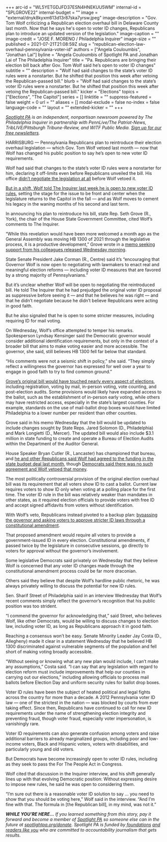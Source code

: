 +++
arc-id = "WL5YETGDJFD37ESN4HNEKUU5WM"
internal-id = "SPLGROVE22"
internal-budget = ""
image = "external/dnyk8kyxm613d13r87ska7yrsw.jpeg"
image-description = "Gov. Tom Wolf criticizing a Republican election overhaul bill in Delaware County last month. Now that he says he's open to voter ID changes, Republicans plan to introduce an updated version of the legislation."
image-caption = ""
image-credit = "JOSE F. MORENO / Philadelphia Inquirer"
image-size = ""
published = 2021-07-21T21:08:59Z
slug = "republican-election-law-overhaul-pennsylvania-voter-id"
authors = ["Angela Couloumbis", "Jonathan Lai"]
byline = "Angela Couloumbis of Spotlight PA and Jonathan Lai of The Philadelphia Inquirer"
title = "Pa. Republicans are bringing their election bill back after Gov. Tom Wolf said he’s open to voter ID changes"
subtitle = ""
description = "Wolf had said changes to the state’s voter ID rules were a nonstarter. But he shifted that position this week after vetoing the Republican-passed bill."
blurb = "Wolf had said changes to the state’s voter ID rules were a nonstarter. But he shifted that position this week after vetoing the Republican-passed bill."
kicker = "Elections"
topics = ["Elections", "The Capitol"]
series = []
linktitle = ""
suppress-featured = false
weight = 0
url = ""
aliases = []
modal-exclude = false
no-index = false
language-code = ""
layout = ""
extended-kicker = ""
+++

<a href="https://www.spotlightpa.org/"><i>Spotlight PA</i></a><i> is an independent, nonpartisan newsroom powered by The Philadelphia Inquirer in partnership with PennLive/The Patriot-News, TribLIVE/Pittsburgh Tribune-Review, and WITF Public Media. </i><a href="https://www.spotlightpa.org/newsletters"><i>Sign up for our free newsletters</i></a><i>.</i>

HARRISBURG — Pennsylvania Republicans plan to reintroduce their election overhaul legislation — which Gov. Tom Wolf vetoed last month — now that Wolf has changed his public position to say he’s open to new voter ID requirements.

Wolf had said that changes to the state’s voter ID rules were a nonstarter for him, declaring it off-limits even before Republicans unveiled the bill. His office <a href="https://www.spotlightpa.org/news/2021/06/pa-election-overhaul-voter-id-wolf-veto/">didn’t negotiate the legislation at all</a> before Wolf vetoed it.

<a href="https://www.inquirer.com/politics/election/pennsylvania-voter-id-tom-wolf-interview-20210720.html">But in a shift, Wolf told The Inquirer last week he is open to new voter ID rules</a>, setting the stage for the issue to be front and center when the legislature returns to the Capitol in the fall — and as Wolf moves to cement his legacy in the waning months of his second and last term.

<script src="https://www.spotlightpa.org/embed.js" async></script><div data-spl-embed-version="1" data-spl-src="https://www.spotlightpa.org/embeds/newsletter/"></div>

In announcing his plan to reintroduce his bill, state Rep. Seth Grove (R., York), the chair of the House State Government Committee, cited Wolf’s comments to The Inquirer.

“While this revelation would have been more welcomed a month ago as the General Assembly was moving HB 1300 of 2021 through the legislative process, it is a productive development,” Grove wrote in a <a href="https://www.legis.state.pa.us/cfdocs/Legis/CSM/showMemoPublic.cfm?chamber=H&SPick=20210&cosponId=36007">memo seeking support from his colleagues released Wednesday morning</a>.

State Senate President Jake Corman (R., Centre) said it’s “encouraging that Governor Wolf is now open to negotiating with lawmakers to enact real and meaningful election reforms — including voter ID measures that are favored by a strong majority of Pennsylvanians.”

But it’s unclear whether Wolf will be open to negotiating the reintroduced bill. He told The Inquirer that he had prejudged the original voter ID proposal as suppressive before seeing it — and that he believes he was right — and that he didn’t negotiate because he didn’t believe Republicans were acting in good faith.

But he also signaled that he is open to some stricter measures, including requiring ID for mail voting.

On Wednesday, Wolf’s office attempted to temper his remarks. Spokesperson Lyndsay Kensinger said the Democratic governor would consider additional identification requirements, but only in the context of a broader bill that aims to make voting easier and more accessible. The governor, she said, still believes HB 1300 fell far below that standard.

“His comments were not a seismic shift in policy,” she said. “They simply reflect a willingness the governor has expressed for well over a year to engage in good faith to try to find common ground.”

<a href="https://www.spotlightpa.org/news/2021/06/pa-election-law-voter-id-republican-proposal/">Grove’s original bill would have touched nearly every aspect of elections</a>, including registration, voting by mail, in-person voting, vote counting, and post-election audits. Some provisions would likely have expanded access to the ballot, such as the establishment of in-person early voting, while others may have restricted access, especially in the state’s largest counties. For example, standards on the use of mail-ballot drop boxes would have limited Philadelphia to a lower number per resident than other counties.

Grove said in his memo Wednesday that the bill would be updated to include changes sought by State Reps. Jared Solomon (D., Philadelphia) and Mark Longietti (D., Mercer). The updated bill would also include $3.1 million in state funding to create and operate a Bureau of Election Audits within the Department of the Auditor General.

House Speaker Bryan Cutler (R., Lancaster) has championed that bureau, and <a href="https://www.inquirer.com/politics/election/pennsylvania-budget-deal-election-audit-bureau-20210628.html">he and other Republicans said Wolf had agreed to the funding in the state budget deal last month</a>, though <a href="https://www.inquirer.com/politics/election/pennsylvania-election-audit-bureau-tom-wolf-veto-20210630.html">Democrats said there was no such agreement and Wolf vetoed that money</a>.

The most politically controversial provision of the original election overhaul bill was its requirement that all voters show ID to cast a ballot. Current law requires voters to show ID only when voting at a polling place for the first time. The voter ID rule in the bill was relatively weaker than mandates in other states, as it required election officials to provide voters with free ID and accept signed affidavits from voters without identification.

With Wolf’s veto, Republicans instead pivoted to a backup plan: <a href="https://www.spotlightpa.org/news/2021/06/pa-voter-id-election-law-constitutional-amendment/" target="_blank">bypassing the governor and asking voters to approve stricter ID laws through a constitutional amendment</a>.

That proposed amendment would require all voters to provide a government-issued ID in every election. Constitutional amendments, if passed twice by the legislature in consecutive sessions, go directly to voters for approval without the governor’s involvement.

Some legislative Democrats said privately on Wednesday that they believe Wolf is concerned that any voter ID changes made through the constitutional amendment process could be far more draconian.

Others said they believe that despite Wolf’s hardline public rhetoric, he was always privately willing to discuss the potential for new ID rules.

Sen. Sharif Street of Philadelphia said in an interview Wednesday that Wolf’s recent comments simply reflect the governor’s recognition that his public position was too strident.

“I commend the governor for acknowledging that,” said Street, who believes Wolf, like other Democrats, would be willing to discuss changes to election law, including voter ID, as long as Republicans approach it in good faith.

Reaching a consensus won’t be easy. Senate Minority Leader Jay Costa (D., Allegheny) made it clear in a statement Wednesday that he believed HB 1300 discriminated against vulnerable segments of the population and fell short of making voting broadly accessible.

“Without seeing or knowing what any new plan would include, I can’t make any assumptions,” Costa said. “I can say that any legislation with regard to election reform must include improvements that help our counties in carrying out our elections,” including allowing officials to process mail ballots before Election Day and uniform security rules for ballot drop boxes.

Voter ID rules have been the subject of heated political and legal fights across the country for more than a decade. A 2012 Pennsylvania voter ID law — one of the strictest in the nation — was blocked by courts from ever taking effect. Since then, Republicans have continued to call for new ID requirements under the name of strengthening election integrity and preventing fraud, though voter fraud, especially voter impersonation, is vanishingly rare.

<script src="https://www.spotlightpa.org/embed.js" async></script><div data-spl-embed-version="1" data-spl-src="https://www.spotlightpa.org/embeds/donate/?teaser_text=If%20you%20learned%20something%20from%20this%20report%2C%20pay%20it%20forward%20and%20become%20a%20member%20of%20Spotlight%20PA%20so%20someone%20else%20can%20in%20the%20future."></div>

Voter ID requirements can also generate confusion among voters and raise additional barriers to already marginalized groups, including poor and low-income voters, Black and Hispanic voters, voters with disabilities, and particularly young and old voters.

But Democrats have become increasingly open to voter ID rules, including as they seek to pass the For The People Act in Congress.

Wolf cited that discussion in the Inquirer interview, and his shift generally lines up with that evolving Democratic position: Without expressing desire to impose new rules, he said he was open to considering them.

“I’m sure out there is a reasonable voter ID solution to say … you need to show that you should be voting here,” Wolf said in the interview. “And I’m fine with that. The formula in [the Republican bill], in my mind, was not it.”

<i><b>WHILE YOU’RE HERE...</b></i><i> If you learned something from this story, pay it forward and become a member of </i><a href="https://www.spotlightpa.org/"><i>Spotlight PA</i></a><i> so someone else can in the future at </i><a href="https://www.spotlightpa.org/donate"><i>spotlightpa.org/donate</i></a><i>. Spotlight PA is funded by</i><a href="https://www.spotlightpa.org/support"><i> foundations</i></a><i> </i><a href="https://www.spotlightpa.org/support"><i>and readers like you</i></a><i> who are committed to accountability journalism that gets results.</i>
